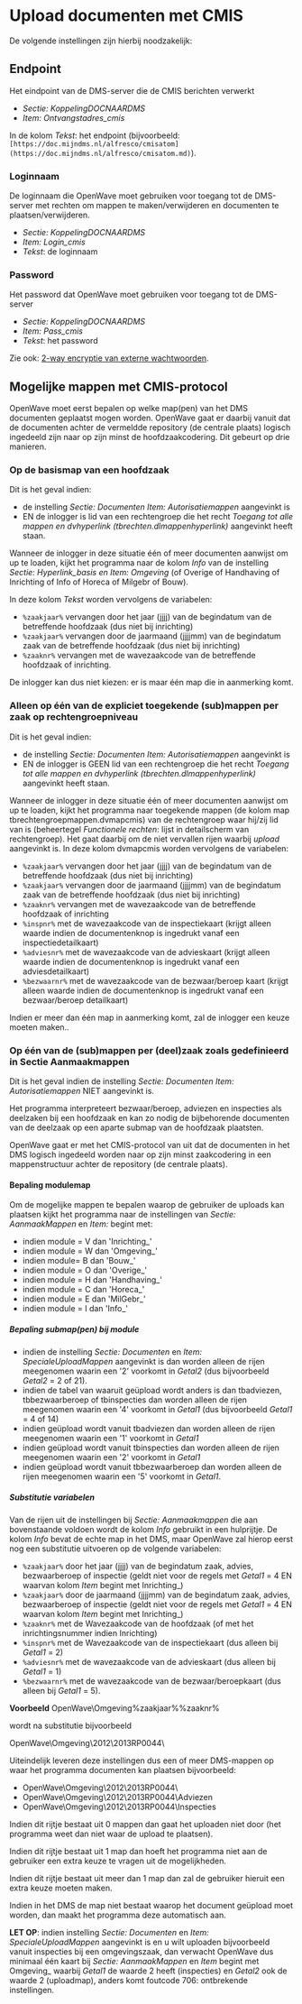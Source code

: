 # Upload documenten met CMIS

De volgende instellingen zijn hierbij noodzakelijk:

## Endpoint

Het eindpoint van de DMS-server die de CMIS berichten verwerkt

* *Sectie: KoppelingDOCNAARDMS*
* *Item: Ontvangstadres_cmis*

In de kolom *Tekst*: het endpoint (bijvoorbeeld: `[https://doc.mijndms.nl/alfresco/cmisatom](https://doc.mijndms.nl/alfresco/cmisatom.md)`).

### Loginnaam

De loginnaam die OpenWave moet gebruiken voor toegang tot de DMS-server met rechten om mappen te maken/verwijderen en documenten te plaatsen/verwijderen.

* *Sectie: KoppelingDOCNAARDMS*
* *Item: Login_cmis*
* *Tekst*: de loginnaam

### Password

Het password dat OpenWave moet gebruiken voor toegang tot de DMS-server

* *Sectie: KoppelingDOCNAARDMS*
* *Item: Pass_cmis*
* *Tekst*: het password

Zie ook: [2-way encryptie van externe wachtwoorden](/docs/instellen_inrichten/2way_encryptie_externe_wachtwoorden.md).

## Mogelijke mappen met CMIS-protocol

OpenWave moet eerst bepalen op welke map(pen) van het DMS documenten geplaatst mogen worden.
OpenWave gaat er daarbij vanuit dat de documenten achter de vermeldde repository (de centrale plaats) logisch ingedeeld zijn naar op zijn minst de hoofdzaakcodering.
Dit gebeurt op drie manieren.

### Op de basismap van een hoofdzaak

Dit is het geval indien:

* de instelling *Sectie: Documenten Item: Autorisatiemappen* aangevinkt is
* EN de inlogger is lid van een rechtengroep die het recht *Toegang tot alle mappen en dvhyperlink (tbrechten.dlmappenhyperlink)* aangevinkt heeft staan.

Wanneer de inlogger in deze situatie één of meer documenten aanwijst om up te loaden, kijkt het programma naar de kolom *Info* van de instelling *Sectie: Hyperlink_basis en Item: Omgeving* (of Overige of Handhaving of Inrichting of Info of Horeca of Milgebr of Bouw).

In deze kolom *Tekst* worden vervolgens de variabelen:

* `%zaakjaar%` vervangen door het jaar (jjjj) van de begindatum van de betreffende hoofdzaak (dus niet bij inrichting)
* `%zaakjaar%` vervangen door de jaarmaand (jjjjmm) van de begindatum zaak van de betreffende hoofdzaak (dus niet bij inrichting)
* `%zaaknr%` vervangen met de wavezaakcode van de betreffende hoofdzaak of inrichting.

De inlogger kan dus niet kiezen: er is maar één map die in aanmerking komt.

### Alleen op één van de expliciet toegekende (sub)mappen per zaak op rechtengroepniveau

Dit is het geval indien:

* de instelling *Sectie: Documenten Item: Autorisatiemappen* aangevinkt is
* EN de inlogger is GEEN lid van een rechtengroep die het recht *Toegang tot alle mappen en dvhyperlink (tbrechten.dlmappenhyperlink)* aangevinkt heeft staan.

Wanneer de inlogger in deze situatie één of meer documenten aanwijst om up te loaden, kijkt het programma naar toegekende mappen (de kolom map tbrechtengroepmappen.dvmapcmis) van de rechtengroep waar hij/zij lid van is (beheertegel *Functionele rechten*: lijst in detailscherm van rechtengroep). Het gaat daarbij om de niet vervallen rijen waarbij *upload* aangevinkt is.
In deze kolom dvmapcmis worden vervolgens de variabelen:

* `%zaakjaar%` vervangen door het jaar (jjjj) van de begindatum van de betreffende hoofdzaak (dus niet bij inrichting)
* `%zaakjaar%`  vervangen door de jaarmaand (jjjjmm) van de begindatum zaak van de betreffende hoofdzaak (dus niet bij inrichting)
* `%zaaknr%`  vervangen met de wavezaakcode van de betreffende hoofdzaak of inrichting
* `%inspnr%`  met de wavezaakcode van de inspectiekaart (krijgt alleen waarde indien de documentenknop is ingedrukt vanaf een inspectiedetailkaart)
* `%adviesnr%`  met de wavezaakcode van de advieskaart (krijgt alleen waarde indien de documentenknop is ingedrukt vanaf een adviesdetailkaart)
* `%bezwaarnr%` met de wavezaakcode van de bezwaar/beroep kaart (krijgt alleen waarde indien de documentenknop is ingedrukt vanaf een bezwaar/beroep detailkaart)

Indien er meer dan één map in aanmerking komt, zal de inlogger een keuze moeten maken..

### Op één van de (sub)mappen per (deel)zaak zoals gedefinieerd in Sectie Aanmaakmappen

Dit is het geval indien de instelling *Sectie: Documenten Item: Autorisatiemappen* NIET aangevinkt is.

Het programma interpreteert bezwaar/beroep, adviezen en inspecties als deelzaken bij een hoofdzaak en kan zo nodig de bijbehorende documenten van de deelzaak op een aparte submap van de hoofdzaak plaatsten.

OpenWave gaat er met het CMIS-protocol van uit dat de documenten in het DMS logisch ingedeeld worden naar op zijn minst zaakcodering in een mappenstructuur achter de repository (de centrale plaats).

#### Bepaling modulemap

Om de mogelijke mappen te bepalen waarop de gebruiker de uploads kan plaatsen kijkt het programma naar de instellingen van *Sectie: AanmaakMappen* en *Item:* begint met:

* indien module = V dan 'Inrichting_'
* indien module = W dan 'Omgeving_'
* indien module= B dan 'Bouw_'
* indien module = O dan 'Overige_'
* indien module = H dan 'Handhaving_'
* indien module = C dan 'Horeca_'
* indien module = E dan 'MilGebr_'
* indien module = I dan 'Info_'

##### Bepaling submap(pen) bij module

* indien de instelling *Sectie: Documenten* en *Item: SpecialeUploadMappen* aangevinkt is dan worden alleen de rijen meegenomen waarin een '2' voorkomt in *Getal2* (dus bijvoorbeeld *Getal2* = 2 of 21).
* indien de tabel van waaruit geüpload wordt anders is dan tbadviezen, tbbezwaarberoep of tbinspecties dan worden alleen de rijen meegenomen waarin een '4' voorkomt in *Getal1* (dus bijvoorbeeld *Getal1* = 4 of 14)
* indien geüpload wordt vanuit tbadviezen dan worden alleen de rijen meegenomen waarin een '1' voorkomt in *Getal1*
* indien geüpload wordt vanuit tbinspecties dan worden alleen de rijen meegenomen waarin een '2' voorkomt in *Getal1*
* indien geüpload wordt vanuit tbbezwaarberoep dan worden alleen de rijen meegenomen waarin een '5' voorkomt in *Getal1*.

##### Substitutie variabelen

Van de rijen uit de instellingen bij *Sectie: Aanmaakmappen* die aan bovenstaande voldoen wordt de kolom *Info* gebruikt in een hulprijtje. De kolom *Info* bevat de echte map in het DMS, maar OpenWave zal hierop eerst nog een substitutie uitvoeren op de volgende variabelen:

* `%zaakjaar%` door het jaar (jjjj) van de begindatum zaak, advies, bezwaarberoep of inspectie (geldt niet voor de regels met *Getal1* = 4 EN waarvan kolom *Item* begint met Inrichting_)
* `%zaakjaar%`  door de jaarmaand (jjjjmm) van de begindatum zaak, advies, bezwaarberoep of inspectie (geldt niet voor de regels met *Getal1* = 4 EN waarvan kolom *Item* begint met Inrichting_)
* `%zaaknr%`  met de Wavezaakcode van de hoofdzaak (of met het inrichtingsnummer indien Inrichting)
* `%inspnr%`  met de Wavezaakcode van de inspectiekaart (dus alleen bij *Getal1* = 2)
* `%adviesnr%`  met de wavezaakcode van de advieskaart (dus alleen bij *Getal1* = 1)
* `%bezwaarnr%` met de wavezaakcode van de bezwaar/beroepkaart (dus alleen bij *Getal1* = 5).

**Voorbeeld**
OpenWave\Omgeving\%zaakjaar%\%zaaknr%

wordt na substitutie bijvoorbeeld

OpenWave\Omgeving\2012\2013RP0044\

Uiteindelijk leveren deze instellingen dus een of meer DMS-mappen op waar het programma documenten kan plaatsen bijvoorbeeld:

* OpenWave\Omgeving\2012\2013RP0044\
* OpenWave\Omgeving\2012\2013RP0044\Adviezen
* OpenWave\Omgeving\2012\2013RP0044\Inspecties

Indien dit rijtje bestaat uit 0 mappen dan gaat het uploaden niet door (het programma weet dan niet waar de upload te plaatsen).

Indien dit rijtje bestaat uit 1 map dan hoeft het programma niet aan de gebruiker een extra keuze te vragen uit de mogelijkheden.

Indien dit rijtje bestaat uit meer dan 1 map dan zal de gebruiker hieruit een extra keuze moeten maken.

Indien in het DMS de map niet bestaat waarop het document geüpload moet worden, dan maakt het programma deze automatisch aan.

**LET OP**: indien instelling *Sectie: Documenten* en *Item: SpecialeUploadMappen* aangevinkt is en u wilt uploaden bijvoorbeeld vanuit inspecties bij een omgevingszaak, dan verwacht OpenWave dus minimaal één kaart bij *Sectie: AanmaakMappen* en *Item* begint met Omgeving_ waarbij *Getal1* de waarde 2 heeft (inspecties)
en *Getal2* ook de waarde 2 (uploadmap), anders komt foutcode 706: ontbrekende instellingen.
